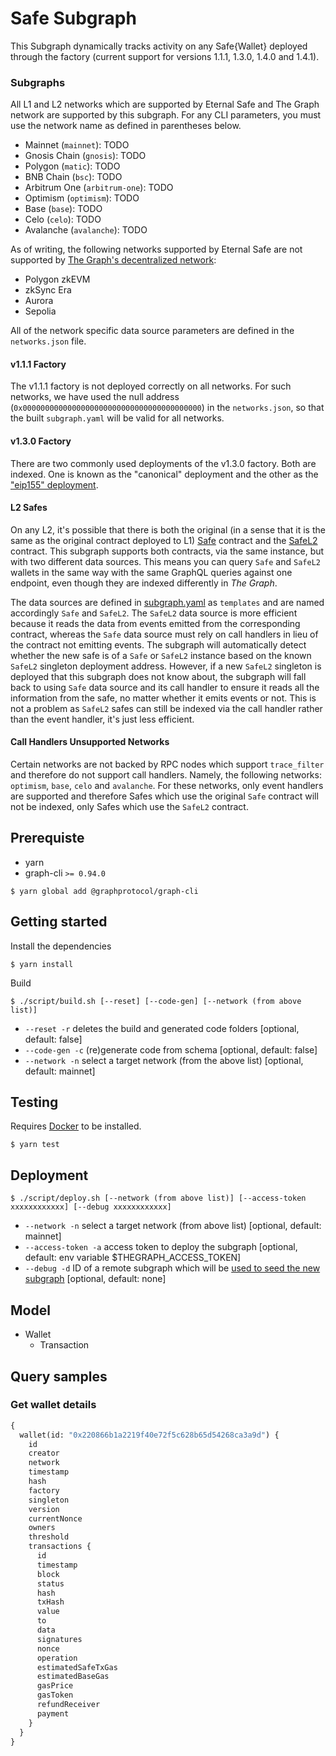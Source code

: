 # Safe Subgraph

This Subgraph dynamically tracks activity on any Safe{Wallet} deployed through the factory (current support for versions 1.1.1, 1.3.0, 1.4.0 and 1.4.1).

### Subgraphs

All L1 and L2 networks which are supported by Eternal Safe and The Graph network are supported by this subgraph. For any CLI parameters, you must use the network name as defined in parentheses below.

- Mainnet (`mainnet`): TODO
- Gnosis Chain (`gnosis`): TODO
- Polygon (`matic`): TODO
- BNB Chain (`bsc`): TODO
- Arbitrum One (`arbitrum-one`): TODO
- Optimism (`optimism`): TODO
- Base (`base`): TODO
- Celo (`celo`): TODO
- Avalanche (`avalanche`): TODO

As of writing, the following networks supported by Eternal Safe are not supported by [The Graph's decentralized network](https://thegraph.com/docs/en/developing/supported-networks/):

- Polygon zkEVM
- zkSync Era
- Aurora
- Sepolia

All of the network specific data source parameters are defined in the `networks.json` file.

#### v1.1.1 Factory

The v1.1.1 factory is not deployed correctly on all networks. For such networks, we have used the null address (`0x0000000000000000000000000000000000000000`) in the `networks.json`, so that the built `subgraph.yaml` will be valid for all networks.

#### v1.3.0 Factory

There are two commonly used deployments of the v1.3.0 factory. Both are indexed. One is known as the "canonical" deployment and the other as the ["eip155" deployment](https://github.com/safe-global/safe-deployments/blob/main/src/assets/v1.3.0/proxy_factory.json).

#### L2 Safes

On any L2, it's possible that there is both the original (in a sense that it is the same as the original contract deployed to L1) [Safe](https://github.com/safe-global/safe-smart-account/blob/main/contracts/Safe.sol) contract and the [SafeL2](https://github.com/safe-global/safe-smart-account/blob/main/contracts/SafeL2.sol#L10) contract. This subgraph supports both contracts, via the same instance, but with two different data sources. This means you can query `Safe` and `SafeL2` wallets in the same way with the same GraphQL queries against one endpoint, even though they are indexed differently in _The Graph_.

The data sources are defined in [subgraph.yaml](subgraph.yaml) as `templates` and are named accordingly `Safe` and `SafeL2`. The `SafeL2` data source is more efficient because it reads the data from events emitted from the corresponding contract, whereas the `Safe` data source must rely on call handlers in lieu of the contract not emitting events. The subgraph will automatically detect whether the new safe is of a `Safe` or `SafeL2` instance based on the known `SafeL2` singleton deployment address. However, if a new `SafeL2` singleton is deployed that this subgraph does not know about, the subgraph will fall back to using `Safe` data source and its call handler to ensure it reads all the information from the safe, no matter whether it emits events or not. This is not a problem as `SafeL2` safes can still be indexed via the call handler rather than the event handler, it's just less efficient.

#### Call Handlers Unsupported Networks

Certain networks are not backed by RPC nodes which support `trace_filter` and therefore do not support call handlers. Namely, the following networks: `optimism`, `base`, `celo` and `avalanche`. For these networks, only event handlers are supported and therefore Safes which use the original `Safe` contract will not be indexed, only Safes which use the `SafeL2` contract.

## Prerequiste

- yarn
- graph-cli `>= 0.94.0`

```
$ yarn global add @graphprotocol/graph-cli
```

## Getting started

Install the dependencies

```
$ yarn install
```

Build

```
$ ./script/build.sh [--reset] [--code-gen] [--network (from above list)]
```

- `--reset -r` deletes the build and generated code folders [optional, default: false]
- `--code-gen -c` (re)generate code from schema [optional, default: false]
- `--network -n` select a target network (from the above list) [optional, default: mainnet]

## Testing

Requires [Docker](https://docs.docker.com/get-docker/) to be installed.

```
$ yarn test
```

## Deployment

```
$ ./script/deploy.sh [--network (from above list)] [--access-token xxxxxxxxxxxx] [--debug xxxxxxxxxxxx]
```

- `--network -n` select a target network (from above list) [optional, default: mainnet]
- `--access-token -a` access token to deploy the subgraph [optional, default: env variable $THEGRAPH_ACCESS_TOKEN]
- `--debug -d` ID of a remote subgraph which will be [used to seed the new subgraph](https://thegraph.com/docs/en/cookbook/subgraph-debug-forking/) [optional, default: none]

## Model

- Wallet
  - Transaction

## Query samples

### Get wallet details

```graphql
{
  wallet(id: "0x220866b1a2219f40e72f5c628b65d54268ca3a9d") {
    id
    creator
    network
    timestamp
    hash
    factory
    singleton
    version
    currentNonce
    owners
    threshold
    transactions {
      id
      timestamp
      block
      status
      hash
      txHash
      value
      to
      data
      signatures
      nonce
      operation
      estimatedSafeTxGas
      estimatedBaseGas
      gasPrice
      gasToken
      refundReceiver
      payment
    }
  }
}
```
